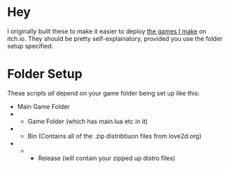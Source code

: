 # Hey
I originally built these to make it easier to deploy [the games I make][1] on itch.io. They should be pretty self-explainatory, provided you use the folder setup specified.

# Folder Setup

These scripts _all_ depend on your game folder being set up like this:

* Main Game Folder
* * Game Folder (which has main.lua etc in it)
* * Bin (Contains all of the .zip distribtiuon files from love2d.org)
* * * Release (will contain your zipped up distro files)

[1]: https://philnelson.itch.io "Me on itch"
